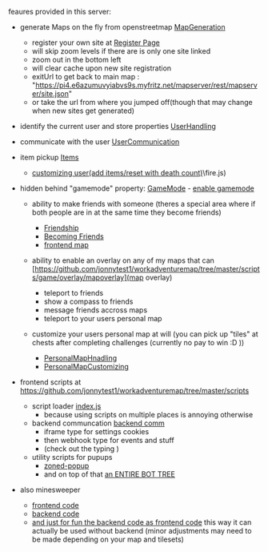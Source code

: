 feaures provided in this server:


- generate Maps on the fly from openstreetmap  [MapGeneration](./resources/mapserver/mapserver.ts)
  - register your own site at [Register Page](https://pi4.e6azumuvyiabvs9s.myfritz.net/mapserver/register.html)
  - will skip zoom levels if there are is only one site linked
  - zoom out in the bottom left
  - will clear cache upon new site registration
  - exitUrl to get back to main map : "https://pi4.e6azumuvyiabvs9s.myfritz.net/mapserver/rest/mapserver/site.json"
  - or take the url from where you jumped off(though that may change when new sites get generated)
  
- identify the current user and store properties [UserHandling](./index.ts)
- communicate with the user [UserCommunication](./resources/mapserver/message-communication/user-service.ts)
- item pickup [Items](resources\mapserver\user\inventory\inventory-item-activation.ts)
  - [customizing user(add items/reset with death count)](https://github.com/jonnytest1/workadventuremap/tree/master/scripts)\fire.js)

- hidden behind "gamemode" property: [GameMode](./resources/mapserver/user/user.ts#User.gameModeEnabled)
      - [enable gamemode](https://github.com/jonnytest1/workadventuremap/tree/master/scripts/game-mode.js)
  - ability to make friends with someone (theres a special area where if both people are in at the same time they become friends) 
    - [Friendship](./resources/mapserver/user/friendship.ts)
    - [Becoming Friends](./resources/mapserver/message-communication/friendship-service.ts)
    - [frontend map](https://github.com/jonnytest1/workadventuremap/blob/master/scripts/church.js)
  
  - ability to enable an overlay on any of my maps that can [https://github.com/jonnytest1/workadventuremap/tree/master/scripts/game/overlay/mapoverlay](map overlay)
    - teleport to friends 
    - show a compass to friends
    - message friends accross maps
    - teleport to your users personal map
  - customize your users personal map at will (you can pick up "tiles" at chests after completing challenges (currently no pay to win :D ))
    -  [PersonalMapHnadling](resources\mapserver\service\user-map-loader.ts)
    -  [PersonalMapCustomizing](resources\mapserver\user\inventory\inventory-item-activation.ts)
  
- frontend scripts at https://github.com/jonnytest1/workadventuremap/tree/master/scripts
    - script loader [index.js](https://github.com/jonnytest1/workadventuremap/tree/master/scripts/index.js)
      - because using scripts on multiple places is annoying otherwise
    - backend communcation [backend comm](https://github.com/jonnytest1/workadventuremap/tree/master/scripts/backend-connection.js)
      - iframe type for settings cookies
      - then webhook type for events and stuff
      - (check out the typing )
    - utility scripts for pupups 
      - [zoned-popup](https://github.com/jonnytest1/workadventuremap/tree/master/scripts/zoned-popup.js)
      - and on top of that [an ENTIRE BOT TREE](https://github.com/jonnytest1/workadventuremap/tree/master/scripts/conversation.js)

- also minesweeper
  - [frontend code](public\minesweeper.js)
  - [backend code](resources/mapserver/message-communication/minesweeper-service.ts)
  - [and just for fun the backend code as frontend code](public/minesweeper-local.js) this way it can actually be used without backend (minor adjustments may need to be made depending on your map and tilesets)